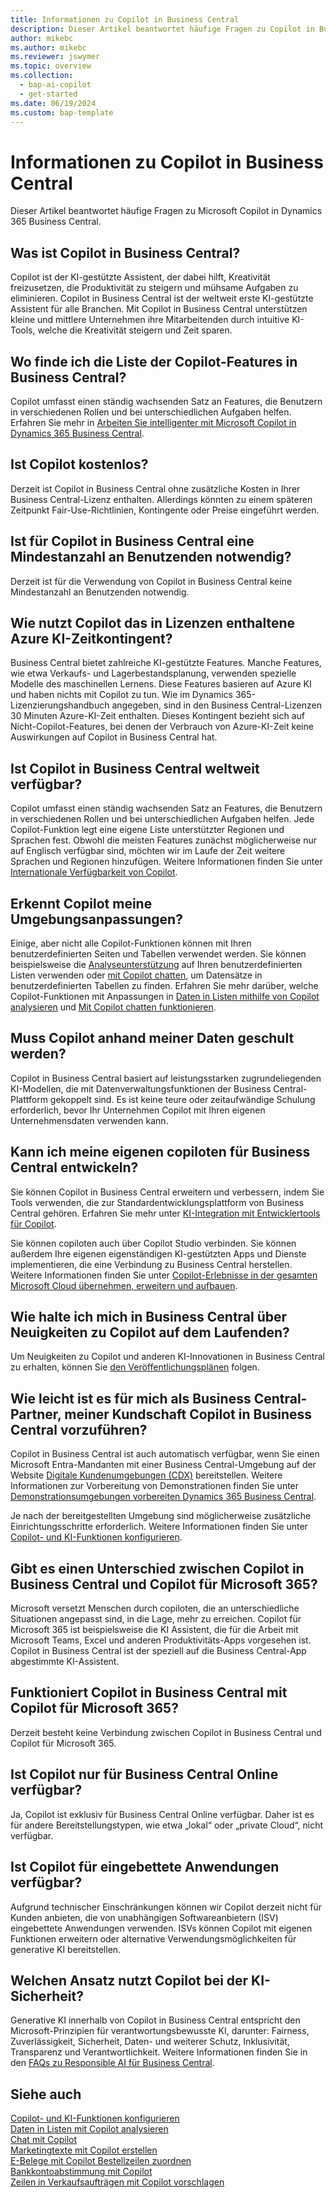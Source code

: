 ```yaml
---
title: Informationen zu Copilot in Business Central
description: Dieser Artikel beantwortet häufige Fragen zu Copilot in Business Central.
author: mikebc
ms.author: mikebc
ms.reviewer: jswymer
ms.topic: overview
ms.collection:
  - bap-ai-copilot
  - get-started
ms.date: 06/19/2024
ms.custom: bap-template
---
```


# Informationen zu Copilot in Business Central

Dieser Artikel beantwortet häufige Fragen zu Microsoft Copilot in Dynamics 365 Business Central.

## Was ist Copilot in Business Central?

Copilot ist der KI-gestützte Assistent, der dabei hilft, Kreativität freizusetzen, die Produktivität zu steigern und mühsame Aufgaben zu eliminieren. Copilot in Business Central ist der weltweit erste KI-gestützte Assistent für alle Branchen. Mit Copilot in Business Central unterstützen kleine und mittlere Unternehmen ihre Mitarbeitenden durch intuitive KI-Tools, welche die Kreativität steigern und Zeit sparen.

## Wo finde ich die Liste der Copilot-Features in Business Central?

Copilot umfasst einen ständig wachsenden Satz an Features, die Benutzern in verschiedenen Rollen und bei unterschiedlichen Aufgaben helfen. Erfahren Sie mehr in [Arbeiten Sie intelligenter mit Microsoft Copilot in Dynamics 365 Business Central](https://aka.ms/BCAI).

## Ist Copilot kostenlos?

Derzeit ist Copilot in Business Central ohne zusätzliche Kosten in Ihrer Business Central-Lizenz enthalten. Allerdings könnten zu einem späteren Zeitpunkt Fair-Use-Richtlinien, Kontingente oder Preise eingeführt werden.

## Ist für Copilot in Business Central eine Mindestanzahl an Benutzenden notwendig?

Derzeit ist für die Verwendung von Copilot in Business Central keine Mindestanzahl an Benutzenden notwendig.

## Wie nutzt Copilot das in Lizenzen enthaltene Azure KI-Zeitkontingent?

Business Central bietet zahlreiche KI-gestützte Features. Manche Features, wie etwa Verkaufs- und Lagerbestandsplanung, verwenden spezielle Modelle des maschinellen Lernens. Diese Features basieren auf Azure KI und haben nichts mit Copilot zu tun. Wie im Dynamics 365-Lizenzierungshandbuch angegeben, sind in den Business Central-Lizenzen 30 Minuten Azure-KI-Zeit enthalten. Dieses Kontingent bezieht sich auf Nicht-Copilot-Features, bei denen der Verbrauch von Azure-KI-Zeit keine Auswirkungen auf Copilot in Business Central hat.

## Ist Copilot in Business Central weltweit verfügbar?

Copilot umfasst einen ständig wachsenden Satz an Features, die Benutzern in verschiedenen Rollen und bei unterschiedlichen Aufgaben helfen. Jede Copilot-Funktion legt eine eigene Liste unterstützter Regionen und Sprachen fest. Obwohl die meisten Features zunächst möglicherweise nur auf Englisch verfügbar sind, möchten wir im Laufe der Zeit weitere Sprachen und Regionen hinzufügen. Weitere Informationen finden Sie unter [Internationale Verfügbarkeit von Copilot](https://aka.ms/bapcopilot-intl-report-external).

## Erkennt Copilot meine Umgebungsanpassungen?

Einige, aber nicht alle Copilot-Funktionen können mit Ihren benutzerdefinierten Seiten und Tabellen verwendet werden. Sie können beispielsweise die [Analyseunterstützung](analysis-assist.md) auf Ihren benutzerdefinierten Listen verwenden oder [mit Copilot chatten](chat-with-copilot.md), um Datensätze in benutzerdefinierten Tabellen zu finden. Erfahren Sie mehr darüber, welche Copilot-Funktionen mit Anpassungen in  [Daten in Listen mithilfe von Copilot analysieren](analysis-assist.md)  und  [Mit Copilot chatten funktionieren](chat-with-copilot.md).

## Muss Copilot anhand meiner Daten geschult werden?

Copilot in Business Central basiert auf leistungsstarken zugrundeliegenden KI-Modellen, die mit Datenverwaltungsfunktionen der Business Central-Plattform gekoppelt sind. Es ist keine teure oder zeitaufwändige Schulung erforderlich, bevor Ihr Unternehmen Copilot mit Ihren eigenen Unternehmensdaten verwenden kann.

## Kann ich meine eigenen copiloten für Business Central entwickeln?

Sie können Copilot in Business Central erweitern und verbessern, indem Sie Tools verwenden, die zur Standardentwicklungsplattform von Business Central gehören. Erfahren Sie mehr unter  [KI-Integration mit Entwicklertools für Copilot](/dynamics365/business-central/dev-itpro/developer/ai-integration-landing-page).

Sie können copiloten auch über Copilot Studio verbinden. Sie können außerdem Ihre eigenen eigenständigen KI-gestützten Apps und Dienste implementieren, die eine Verbindung zu Business Central herstellen. Weitere Informationen finden Sie unter  [Copilot-Erlebnisse in der gesamten Microsoft Cloud übernehmen, erweitern und aufbauen](/microsoft-cloud/dev/copilot/overview).

## Wie halte ich mich in Business Central über Neuigkeiten zu Copilot auf dem Laufenden?

Um Neuigkeiten zu Copilot und anderen KI-Innovationen in Business Central zu erhalten, können Sie [den Veröffentlichungsplänen](https://aka.ms/BCReleasePlan) folgen.

## Wie leicht ist es für mich als Business Central-Partner, meiner Kundschaft Copilot in Business Central vorzuführen?

Copilot in Business Central ist auch automatisch verfügbar, wenn Sie einen Microsoft Entra-Mandanten mit einer Business Central-Umgebung auf der Website [Digitale Kundenumgebungen (CDX)](https://aka.ms/CDX) bereitstellen. Weitere Informationen zur Vorbereitung von Demonstrationen finden Sie unter  [Demonstrationsumgebungen vorbereiten Dynamics 365 Business Central](/dynamics365/business-central/dev-itpro/administration/demo-environment).

Je nach der bereitgestellten Umgebung sind möglicherweise zusätzliche Einrichtungsschritte erforderlich. Weitere Informationen finden Sie unter  [Copilot- und KI-Funktionen konfigurieren](/dynamics365/business-central/enable-ai).

## Gibt es einen Unterschied zwischen Copilot in Business Central und Copilot für Microsoft 365?

Microsoft versetzt Menschen durch copiloten, die an unterschiedliche Situationen angepasst sind, in die Lage, mehr zu erreichen. Copilot für Microsoft 365  ist beispielsweise die KI Assistent, die für die Arbeit mit Microsoft Teams, Excel und anderen Produktivitäts-Apps vorgesehen ist. Copilot in Business Central ist der speziell auf die Business Central-App abgestimmte KI-Assistent.

## Funktioniert Copilot in Business Central mit Copilot für Microsoft 365?

Derzeit besteht keine Verbindung zwischen Copilot in Business Central und Copilot für Microsoft 365.

## Ist Copilot nur für Business Central Online verfügbar?

Ja, Copilot ist exklusiv für Business Central Online verfügbar. Daher ist es für andere Bereitstellungstypen, wie etwa „lokal“ oder „private Cloud“, nicht verfügbar.

## Ist Copilot für eingebettete Anwendungen verfügbar?

Aufgrund technischer Einschränkungen können wir Copilot derzeit nicht für Kunden anbieten, die von unabhängigen Softwareanbietern (ISV) eingebettete Anwendungen verwenden. ISVs können Copilot mit eigenen Funktionen erweitern oder alternative Verwendungsmöglichkeiten für generative KI bereitstellen.

## Welchen Ansatz nutzt Copilot bei der KI-Sicherheit?

Generative KI innerhalb von Copilot in Business Central entspricht den Microsoft-Prinzipien für verantwortungsbewusste KI, darunter: Fairness, Zuverlässigkeit, Sicherheit, Daten- und weiterer Schutz, Inklusivität, Transparenz und Verantwortlichkeit. Weitere Informationen finden Sie in den  [FAQs zu Responsible AI für Business Central](responsible-ai-overview.md).

## Siehe auch

[Copilot- und KI-Funktionen konfigurieren](enable-ai.md)  
[Daten in Listen mit Copilot analysieren](analysis-assist.md)  
[Chat mit Copilot](chat-with-copilot.md)  
[Marketingtexte mit Copilot erstellen](item-marketing-text.md)  
[E-Belege mit Copilot Bestellzeilen zuordnen](map-edocuments-with-copilot.md)  
[Bankkontoabstimmung mit Copilot](bank-reconciliation-with-copilot.md)  
[Zeilen in Verkaufsaufträgen mit Copilot vorschlagen](sales-suggest-sales-lines-with-copilot.md)
